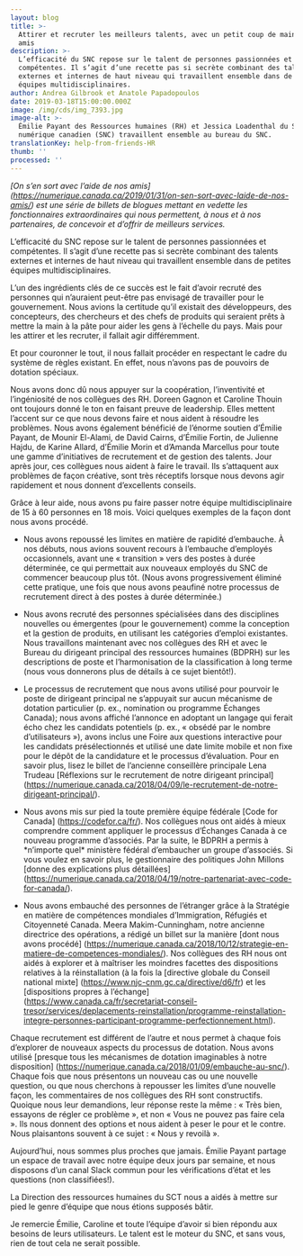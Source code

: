 ```yaml
---
layout: blog
title: >-
  Attirer et recruter les meilleurs talents, avec un petit coup de main de nos
  amis
description: >-
  L’efficacité du SNC repose sur le talent de personnes passionnées et
  compétentes. Il s’agit d’une recette pas si secrète combinant des talents
  externes et internes de haut niveau qui travaillent ensemble dans de petites
  équipes multidisciplinaires.
author: Andrea Gilbrook et Anatole Papadopoulos
date: 2019-03-18T15:00:00.000Z
image: /img/cds/img_7393.jpg
image-alt: >-
  Émilie Payant des Ressources humaines (RH) et Jessica Loadenthal du Service
  numérique canadien (SNC) travaillent ensemble au bureau du SNC.
translationKey: help-from-friends-HR
thumb: ''
processed: ''
---
```

*[On s’en sort avec l’aide de nos amis] (https://numerique.canada.ca/2019/01/31/on-sen-sort-avec-laide-de-nos-amis/) est une série de billets de blogues mettant en vedette les fonctionnaires extraordinaires qui nous permettent, à nous et à nos partenaires, de concevoir et d’offrir de meilleurs services.*

L’efficacité du SNC repose sur le talent de personnes passionnées et compétentes. Il s’agit d’une recette pas si secrète combinant des talents externes et internes de haut niveau qui travaillent ensemble dans de petites équipes multidisciplinaires. 

L’un des ingrédients clés de ce succès est le fait d’avoir recruté des personnes qui n’auraient peut-être pas envisagé de travailler pour le gouvernement. Nous avions la certitude qu’il existait des développeurs, des concepteurs, des chercheurs et des chefs de produits qui seraient prêts à mettre la main à la pâte pour aider les gens à l’échelle du pays. Mais pour les attirer et les recruter, il fallait agir différemment. 

Et pour couronner le tout, il nous fallait procéder en respectant le cadre du système de règles existant. En effet, nous n’avons pas de pouvoirs de dotation spéciaux.

Nous avons donc dû nous appuyer sur la coopération, l’inventivité et l’ingéniosité de nos collègues des RH. Doreen Gagnon et Caroline Thouin ont toujours donné le ton en faisant preuve de leadership. Elles mettent l’accent sur ce que nous devons faire et nous aident à résoudre les problèmes. Nous avons également bénéficié de l’énorme soutien d’Émilie Payant, de Mounir El-Alami, de David Cairns, d’Émilie Fortin, de Julienne Hajdu, de Karine Allard, d’Émilie Morin et d’Amanda Marcellus pour toute une gamme d’initiatives de recrutement et de gestion des talents. Jour après jour, ces collègues nous aident à faire le travail. Ils s’attaquent aux problèmes de façon créative, sont très réceptifs lorsque nous devons agir rapidement et nous donnent d’excellents conseils.

Grâce à leur aide, nous avons pu faire passer notre équipe multidisciplinaire de 15 à 60 personnes en 18 mois. Voici quelques exemples de la façon dont nous avons procédé.

* Nous avons repoussé les limites en matière de rapidité d’embauche. À nos débuts, nous avions souvent recours à l’embauche d’employés occasionnels, avant une « transition » vers des postes à durée déterminée, ce qui permettait aux nouveaux employés du SNC de commencer beaucoup plus tôt. (Nous avons progressivement éliminé cette pratique, une fois que nous avons peaufiné notre processus de recrutement direct à des postes à durée déterminée.)

* Nous avons recruté des personnes spécialisées dans des disciplines nouvelles ou émergentes (pour le gouvernement) comme la conception et la gestion de produits, en utilisant les catégories d’emploi existantes. Nous travaillons maintenant avec nos collègues des RH et avec le Bureau du dirigeant principal des ressources humaines (BDPRH) sur les descriptions de poste et l’harmonisation de la classification à long terme (nous vous donnerons plus de détails à ce sujet bientôt!).

* Le processus de recrutement que nous avons utilisé pour pourvoir le poste de dirigeant principal ne s’appuyait sur aucun mécanisme de dotation particulier (p. ex., nomination ou programme Échanges Canada); nous avons affiché l’annonce en adoptant un langage qui ferait écho chez les candidats potentiels (p. ex., « obsédé par le nombre d’utilisateurs »), avons inclus une Foire aux questions interactive pour les candidats présélectionnés et utilisé une date limite mobile et non fixe pour le dépôt de la candidature et le processus d’évaluation. Pour en savoir plus, lisez le billet de l’ancienne conseillère principale Lena Trudeau \[Réflexions sur le recrutement de notre dirigeant principal] (https://numerique.canada.ca/2018/04/09/le-recrutement-de-notre-dirigeant-principal/).

* Nous avons mis sur pied la toute première équipe fédérale \[Code for Canada] (https://codefor.ca/fr/). Nos collègues nous ont aidés à mieux comprendre comment appliquer le processus d’Échanges Canada à ce nouveau programme d’associés. Par la suite, le BDPRH a permis à \*n’importe quel* ministère fédéral d’embaucher un groupe d’associés. Si vous voulez en savoir plus, le gestionnaire des politiques John Millons \[donne des explications plus détaillées] (https://numerique.canada.ca/2018/04/19/notre-partenariat-avec-code-for-canada/).

* Nous avons embauché des personnes de l’étranger grâce à la Stratégie en matière de compétences mondiales d’Immigration, Réfugiés et Citoyenneté Canada. Meera Makim-Cunningham, notre ancienne directrice des opérations, a rédigé un billet sur la manière \[dont nous avons procédé] (https://numerique.canada.ca/2018/10/12/strategie-en-matiere-de-competences-mondiales/). Nos collègues des RH nous ont aidés à explorer et à maîtriser les moindres facettes des dispositions relatives à la réinstallation (à la fois la \[directive globale du Conseil national mixte] (https://www.njc-cnm.gc.ca/directive/d6/fr) et les \[dispositions propres à l’échange] (https://www.canada.ca/fr/secretariat-conseil-tresor/services/deplacements-reinstallation/programme-reinstallation-integre-personnes-participant-programme-perfectionnement.html).

Chaque recrutement est différent de l’autre et nous permet à chaque fois d’explorer de nouveaux aspects du processus de dotation. Nous avons utilisé \[presque tous les mécanismes de dotation imaginables à notre disposition] (https://numerique.canada.ca/2018/01/09/embauche-au-snc/). Chaque fois que nous présentons un nouveau cas ou une nouvelle question, ou que nous cherchons à repousser les limites d’une nouvelle façon, les commentaires de nos collègues des RH sont constructifs. Quoique nous leur demandions, leur réponse reste la même : « Très bien, essayons de régler ce problème », et non « Vous ne pouvez pas faire cela ». Ils nous donnent des options et nous aident à peser le pour et le contre. Nous plaisantons souvent à ce sujet : « Nous y revoilà ».

Aujourd’hui, nous sommes plus proches que jamais. Émilie Payant partage un espace de travail avec notre équipe deux jours par semaine, et nous disposons d’un canal Slack commun pour les vérifications d’état et les questions (non classifiées!).

La Direction des ressources humaines du SCT nous a aidés à mettre sur pied le genre d’équipe que nous étions supposés bâtir. 

Je remercie Émilie, Caroline et toute l’équipe d’avoir si bien répondu aux besoins de leurs utilisateurs. Le talent est le moteur du SNC, et sans vous, rien de tout cela ne serait possible.
